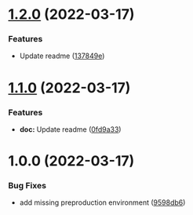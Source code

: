 # [1.2.0](https://github.com/SocialGouv/doc-demo-app-v2/compare/v1.1.0...v1.2.0) (2022-03-17)


### Features

* Update readme ([137849e](https://github.com/SocialGouv/doc-demo-app-v2/commit/137849e8dd9160b74eb231c0dae47367b357fbca))

# [1.1.0](https://github.com/SocialGouv/doc-demo-app-v2/compare/v1.0.0...v1.1.0) (2022-03-17)


### Features

* **doc:** Update readme ([0fd9a33](https://github.com/SocialGouv/doc-demo-app-v2/commit/0fd9a33d26f0839079d4c316f6b84dedae645723))

# 1.0.0 (2022-03-17)


### Bug Fixes

* add missing preproduction environment ([9598db6](https://github.com/SocialGouv/doc-demo-app-v2/commit/9598db6eacf3cd0fb9b767aaefe044fbf3ee5b20))
